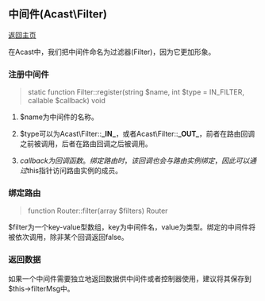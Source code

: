 ## 中间件(Acast\\Filter)

[返回主页](../Readme.md)

在Acast中，我们把中间件命名为过滤器(Filter)，因为它更加形象。

### 注册中间件

> static function Filter::register(string $name, int $type = IN_FILTER, callable $callback) void

1. $name为中间件的名称。

2. $type可以为Acast\\Filter::**\_IN\_**，或者Acast\\Filter::**\_OUT\_**，前者在路由回调之前被调用，后者在路由回调之后被调用。

3. $callback为回调函数。绑定路由时，该回调也会与路由实例绑定，因此可以通过$this指针访问路由实例的成员。

### 绑定路由

> function Router::filter(array $filters) Router

$filter为一个key-value型数组，key为中间件名，value为类型。绑定的中间件将被依次调用，除非某个回调返回false。

### 返回数据

如果一个中间件需要独立地返回数据供中间件或者控制器使用，建议将其保存到$this-\>filterMsg中。
